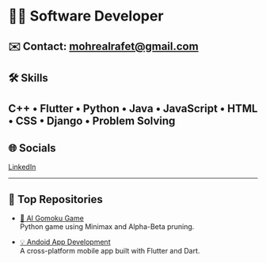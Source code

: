 # 👨‍💻 Software Developer

✉️ Contact: mohrealrafet@gmail.com
---
## 🛠️ Skills
C++ • Flutter • Python • Java • JavaScript • HTML • CSS • Django • Problem Solving
---

## 🌐 Socials
[LinkedIn](https://linkedin.com/in/rania-raafat-694b0b261) 

---

## 📌 Top Repositories

- [🤖 AI Gomoku Game](https://github.com/mohrael/Gomoku-Game)  
  Python game using Minimax and Alpha-Beta pruning.

- [💡 Andoid App Development](https://github.com//mohrael/Mobile-Apps)  
  A cross-platform mobile app built with Flutter and Dart.
